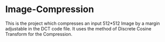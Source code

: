 # Image-Compression
This is the project which compresses an input 512*512 Image by a margin adjustable in the DCT code file. It uses the method of Discrete Cosine Transform for the Compression. 
